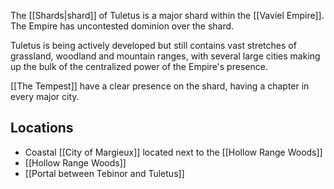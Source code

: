The [[Shards|shard]] of Tuletus is a major shard within the [[Vaviel Empire]]. The Empire has uncontested dominion over the shard.

Tuletus is being actively developed but still contains vast stretches of grassland, woodland and mountain ranges, with several large cities making up the bulk of the centralized power of the Empire's presence.

[[The Tempest]] have a clear presence on the shard, having a chapter in every major city.

## Locations
* Coastal [[City of Margieux]] located next to the [[Hollow Range Woods]]
* [[Hollow Range Woods]]
* [[Portal between Tebinor and Tuletus]]
